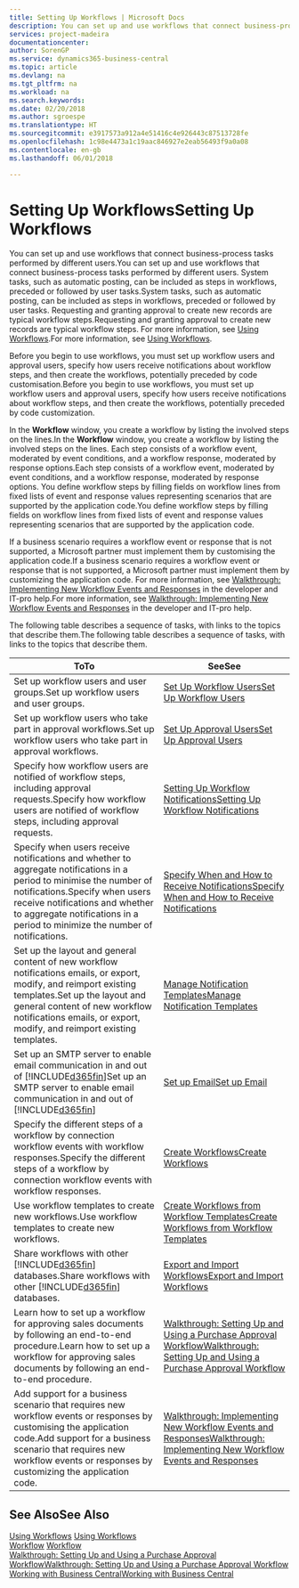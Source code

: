 ```yaml
---
title: Setting Up Workflows | Microsoft Docs
description: You can set up and use workflows that connect business-process tasks performed by different users. System tasks, such as automatic posting, can be included as steps in workflows, preceded or followed by user tasks. Requesting and granting approval to create new records are typical workflow steps.
services: project-madeira
documentationcenter: 
author: SorenGP
ms.service: dynamics365-business-central
ms.topic: article
ms.devlang: na
ms.tgt_pltfrm: na
ms.workload: na
ms.search.keywords: 
ms.date: 02/20/2018
ms.author: sgroespe
ms.translationtype: HT
ms.sourcegitcommit: e3917573a912a4e51416c4e926443c87513728fe
ms.openlocfilehash: 1c98e4473a1c19aac846927e2eab56493f9a0a08
ms.contentlocale: en-gb
ms.lasthandoff: 06/01/2018

---
```

# <a name="setting-up-workflows"></a><span data-ttu-id="d58de-105">Setting Up Workflows</span><span class="sxs-lookup"><span data-stu-id="d58de-105">Setting Up Workflows</span></span>
<span data-ttu-id="d58de-106">You can set up and use workflows that connect business-process tasks performed by different users.</span><span class="sxs-lookup"><span data-stu-id="d58de-106">You can set up and use workflows that connect business-process tasks performed by different users.</span></span> <span data-ttu-id="d58de-107">System tasks, such as automatic posting, can be included as steps in workflows, preceded or followed by user tasks.</span><span class="sxs-lookup"><span data-stu-id="d58de-107">System tasks, such as automatic posting, can be included as steps in workflows, preceded or followed by user tasks.</span></span> <span data-ttu-id="d58de-108">Requesting and granting approval to create new records are typical workflow steps.</span><span class="sxs-lookup"><span data-stu-id="d58de-108">Requesting and granting approval to create new records are typical workflow steps.</span></span> <span data-ttu-id="d58de-109">For more information, see [Using Workflows](across-use-workflows.md).</span><span class="sxs-lookup"><span data-stu-id="d58de-109">For more information, see [Using Workflows](across-use-workflows.md).</span></span>  

 <span data-ttu-id="d58de-110">Before you begin to use workflows, you must set up workflow users and approval users, specify how users receive notifications about workflow steps, and then create the workflows, potentially preceded by code customisation.</span><span class="sxs-lookup"><span data-stu-id="d58de-110">Before you begin to use workflows, you must set up workflow users and approval users, specify how users receive notifications about workflow steps, and then create the workflows, potentially preceded by code customization.</span></span>  

 <span data-ttu-id="d58de-111">In the **Workflow** window, you create a workflow by listing the involved steps on the lines.</span><span class="sxs-lookup"><span data-stu-id="d58de-111">In the **Workflow** window, you create a workflow by listing the involved steps on the lines.</span></span> <span data-ttu-id="d58de-112">Each step consists of a workflow event, moderated by event conditions, and a workflow response, moderated by response options.</span><span class="sxs-lookup"><span data-stu-id="d58de-112">Each step consists of a workflow event, moderated by event conditions, and a workflow response, moderated by response options.</span></span> <span data-ttu-id="d58de-113">You define workflow steps by filling fields on workflow lines from fixed lists of event and response values representing scenarios that are supported by the application code.</span><span class="sxs-lookup"><span data-stu-id="d58de-113">You define workflow steps by filling fields on workflow lines from fixed lists of event and response values representing scenarios that are supported by the application code.</span></span>  

 <span data-ttu-id="d58de-114">If a business scenario requires a workflow event or response that is not supported, a Microsoft partner must implement them by customising the application code.</span><span class="sxs-lookup"><span data-stu-id="d58de-114">If a business scenario requires a workflow event or response that is not supported, a Microsoft partner must implement them by customizing the application code.</span></span> <span data-ttu-id="d58de-115">For more information, see [Walkthrough: Implementing New Workflow Events and Responses](/dynamics-nav/Walkthrough--Implementing-New-Workflow-Events-and-Responses) in the developer and IT-pro help.</span><span class="sxs-lookup"><span data-stu-id="d58de-115">For more information, see [Walkthrough: Implementing New Workflow Events and Responses](/dynamics-nav/Walkthrough--Implementing-New-Workflow-Events-and-Responses) in the developer and IT-pro help.</span></span>

 <span data-ttu-id="d58de-116">The following table describes a sequence of tasks, with links to the topics that describe them.</span><span class="sxs-lookup"><span data-stu-id="d58de-116">The following table describes a sequence of tasks, with links to the topics that describe them.</span></span>  

|<span data-ttu-id="d58de-117">**To**</span><span class="sxs-lookup"><span data-stu-id="d58de-117">**To**</span></span>|<span data-ttu-id="d58de-118">**See**</span><span class="sxs-lookup"><span data-stu-id="d58de-118">**See**</span></span>|  
|------------|-------------|  
|<span data-ttu-id="d58de-119">Set up workflow users and user groups.</span><span class="sxs-lookup"><span data-stu-id="d58de-119">Set up workflow users and user groups.</span></span>|[<span data-ttu-id="d58de-120">Set Up Workflow Users</span><span class="sxs-lookup"><span data-stu-id="d58de-120">Set Up Workflow Users</span></span>](across-how-to-set-up-workflow-users.md)|  
|<span data-ttu-id="d58de-121">Set up workflow users who take part in approval workflows.</span><span class="sxs-lookup"><span data-stu-id="d58de-121">Set up workflow users who take part in approval workflows.</span></span>|[<span data-ttu-id="d58de-122">Set Up Approval Users</span><span class="sxs-lookup"><span data-stu-id="d58de-122">Set Up Approval Users</span></span>](across-how-to-set-up-approval-users.md)|  
|<span data-ttu-id="d58de-123">Specify how workflow users are notified of workflow steps, including approval requests.</span><span class="sxs-lookup"><span data-stu-id="d58de-123">Specify how workflow users are notified of workflow steps, including approval requests.</span></span>|[<span data-ttu-id="d58de-124">Setting Up Workflow Notifications</span><span class="sxs-lookup"><span data-stu-id="d58de-124">Setting Up Workflow Notifications</span></span>](across-setting-up-workflow-notifications.md)|  
|<span data-ttu-id="d58de-125">Specify when users receive notifications and whether to aggregate notifications in a period to minimise the number of notifications.</span><span class="sxs-lookup"><span data-stu-id="d58de-125">Specify when users receive notifications and whether to aggregate notifications in a period to minimize the number of notifications.</span></span>|[<span data-ttu-id="d58de-126">Specify When and How to Receive Notifications</span><span class="sxs-lookup"><span data-stu-id="d58de-126">Specify When and How to Receive Notifications</span></span>](across-how-to-specify-when-and-how-to-receive-notifications.md)|  
|<span data-ttu-id="d58de-127">Set up the layout and general content of new workflow notifications emails, or export, modify, and reimport existing templates.</span><span class="sxs-lookup"><span data-stu-id="d58de-127">Set up the layout and general content of new workflow notifications emails, or export, modify, and reimport existing templates.</span></span>|[<span data-ttu-id="d58de-128">Manage Notification Templates</span><span class="sxs-lookup"><span data-stu-id="d58de-128">Manage Notification Templates</span></span>](across-how-to-manage-notification-templates.md)|  
|<span data-ttu-id="d58de-129">Set up an SMTP server to enable email communication in and out of [!INCLUDE[d365fin](includes/d365fin_md.md)]</span><span class="sxs-lookup"><span data-stu-id="d58de-129">Set up an SMTP server to enable email communication in and out of [!INCLUDE[d365fin](includes/d365fin_md.md)]</span></span>|[<span data-ttu-id="d58de-130">Set up Email</span><span class="sxs-lookup"><span data-stu-id="d58de-130">Set up Email</span></span>](admin-how-setup-email.md)|
|<span data-ttu-id="d58de-131">Specify the different steps of a workflow by connection workflow events with workflow responses.</span><span class="sxs-lookup"><span data-stu-id="d58de-131">Specify the different steps of a workflow by connection workflow events with workflow responses.</span></span>|[<span data-ttu-id="d58de-132">Create Workflows</span><span class="sxs-lookup"><span data-stu-id="d58de-132">Create Workflows</span></span>](across-how-to-create-workflows.md)|  
|<span data-ttu-id="d58de-133">Use workflow templates to create new workflows.</span><span class="sxs-lookup"><span data-stu-id="d58de-133">Use workflow templates to create new workflows.</span></span>|[<span data-ttu-id="d58de-134">Create Workflows from Workflow Templates</span><span class="sxs-lookup"><span data-stu-id="d58de-134">Create Workflows from Workflow Templates</span></span>](across-how-to-create-workflows-from-workflow-templates.md)|  
|<span data-ttu-id="d58de-135">Share workflows with other [!INCLUDE[d365fin](includes/d365fin_md.md)] databases.</span><span class="sxs-lookup"><span data-stu-id="d58de-135">Share workflows with other [!INCLUDE[d365fin](includes/d365fin_md.md)] databases.</span></span>|[<span data-ttu-id="d58de-136">Export and Import Workflows</span><span class="sxs-lookup"><span data-stu-id="d58de-136">Export and Import Workflows</span></span>](across-how-to-export-and-import-workflows.md)|  
|<span data-ttu-id="d58de-137">Learn how to set up a workflow for approving sales documents by following an end-to-end procedure.</span><span class="sxs-lookup"><span data-stu-id="d58de-137">Learn how to set up a workflow for approving sales documents by following an end-to-end procedure.</span></span>|[<span data-ttu-id="d58de-138">Walkthrough: Setting Up and Using a Purchase Approval Workflow</span><span class="sxs-lookup"><span data-stu-id="d58de-138">Walkthrough: Setting Up and Using a Purchase Approval Workflow</span></span>](walkthrough-setting-up-and-using-a-purchase-approval-workflow.md)|  
|<span data-ttu-id="d58de-139">Add support for a business scenario that requires new workflow events or responses by customising the application code.</span><span class="sxs-lookup"><span data-stu-id="d58de-139">Add support for a business scenario that requires new workflow events or responses by customizing the application code.</span></span>|[<span data-ttu-id="d58de-140">Walkthrough: Implementing New Workflow Events and Responses</span><span class="sxs-lookup"><span data-stu-id="d58de-140">Walkthrough: Implementing New Workflow Events and Responses</span></span>](/dynamics-nav/Walkthrough--Implementing-New-Workflow-Events-and-Responses)|  

## <a name="see-also"></a><span data-ttu-id="d58de-141">See Also</span><span class="sxs-lookup"><span data-stu-id="d58de-141">See Also</span></span>  
 <span data-ttu-id="d58de-142">[Using Workflows](across-use-workflows.md) </span><span class="sxs-lookup"><span data-stu-id="d58de-142">[Using Workflows](across-use-workflows.md) </span></span>  
 <span data-ttu-id="d58de-143">[Workflow](across-workflow.md) </span><span class="sxs-lookup"><span data-stu-id="d58de-143">[Workflow](across-workflow.md) </span></span>  
 [<span data-ttu-id="d58de-144">Walkthrough: Setting Up and Using a Purchase Approval Workflow</span><span class="sxs-lookup"><span data-stu-id="d58de-144">Walkthrough: Setting Up and Using a Purchase Approval Workflow</span></span>](walkthrough-setting-up-and-using-a-purchase-approval-workflow.md)  
 [<span data-ttu-id="d58de-145">Working with Business Central</span><span class="sxs-lookup"><span data-stu-id="d58de-145">Working with Business Central</span></span>](ui-work-product.md)

